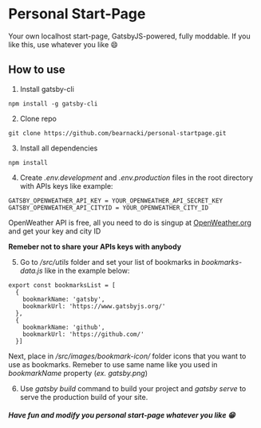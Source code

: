 # Personal Start-Page

Your own localhost start-page, GatsbyJS-powered, fully moddable. If you like this, use whatever you like :smile:

## How to use

1. Install gatsby-cli

```
npm install -g gatsby-cli
```

2. Clone repo

```
git clone https://github.com/bearnacki/personal-startpage.git
```

3. Install all dependencies

```
npm install
```

4. Create *.env.development* and *.env.production* files in the root directory with APIs keys like example:

```
GATSBY_OPENWEATHER_API_KEY = YOUR_OPENWEATHER_API_SECRET_KEY
GATSBY_OPENWEATHER_API_CITYID = YOUR_OPENWEATHER_CITY_ID
```
OpenWeather API is free, all you need to do is singup at [OpenWeather.org](https://openweathermap.org/api) and get your key and city ID

**Remeber not to share your APIs keys with anybody**

5. Go to */src/utils* folder and set your list of bookmarks in *bookmarks-data.js* like in the example below:

```
export const bookmarksList = [
  {
    bookmarkName: 'gatsby',
    bookmarkUrl: 'https://www.gatsbyjs.org/'
  },
  {
    bookmarkName: 'github',
    bookmarkUrl: 'https://github.com/'
  }]
```

Next, place in */src/images/bookmark-icon/* folder icons that you want to use as bookmarks. Remeber to use same name like you used in *bookmarkName* property (*ex. gatsby.png*)

6. Use *gatsby build* command to build your project and *gatsby serve* to serve the production build of your site.


##### Have fun and modify you personal start-page whatever you like :grin: